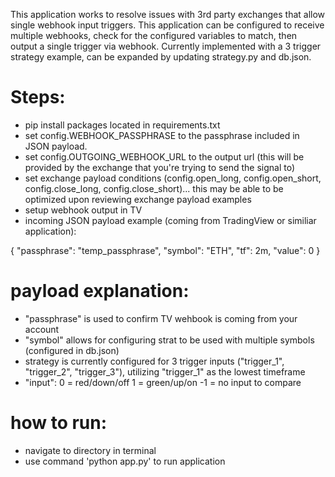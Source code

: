 This application works to resolve issues with 3rd party exchanges that allow single webhook input triggers.  This application can be configured to receive multiple webhooks, check for the configured variables to match, then output a single trigger via webhook.  Currently implemented with a 3 trigger strategy example, can be expanded by updating strategy.py and db.json.

# Steps:
- pip install packages located in requirements.txt
- set config.WEBHOOK_PASSPHRASE to the passphrase included in JSON payload.
- set config.OUTGOING_WEBHOOK_URL to the output url (this will be provided by the exchange that you're trying to send the signal to)
- set exchange payload conditions (config.open_long, config.open_short, config.close_long, config.close_short)... this may be able to be optimized upon reviewing exchange payload examples
- setup webhook output in TV
- incoming JSON payload example (coming from TradingView or similiar application):

{
    "passphrase": "temp_passphrase",
    "symbol": "ETH",
	"tf": 2m,
	"value": 0
}

# payload explanation:
- "passphrase" is used to confirm TV wehbook is coming from your account
- "symbol" allows for configuring strat to be used with multiple symbols (configured in db.json)
- strategy is currently configured for 3 trigger inputs ("trigger_1", "trigger_2", "trigger_3"), utilizing "trigger_1" as the lowest timeframe
- "input":
0 = red/down/off
1 = green/up/on
-1 = no input to compare

# how to run:
- navigate to directory in terminal
- use command 'python app.py' to run application